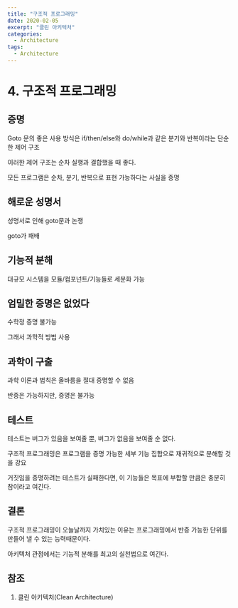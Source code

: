 ```yaml
---
title: "구조적 프로그래밍"
date: 2020-02-05
excerpt: "클린 아키텍처"
categories:
  - Architecture
tags:
  - Architecture
---
```


# 4. 구조적 프로그래밍

## 증명

Goto 문의 좋은 사용 방식은 if/then/else와 do/while과 같은 분기와 반복이라는 단순한 제어 구조

이러한 제어 구조는 순차 실행과 결합했을 때 좋다.

모든 프로그램은 순차, 분기, 반복으로 표현 가능하다는 사실을 증명

## 해로운 성명서

성명서로 인해 goto문과 논쟁

goto가 패배

## 기능적 분해

대규모 시스템을 모듈/컴포넌트/기능들로 세분화 가능

## 엄밀한 증명은 없었다

수학정 증명 불가능

그래서 과학적 방법 사용

## 과학이 구출

과학 이론과 법칙은 올바름을 절대 증명할 수 없음

반증은 가능하지만, 증명은 불가능

## 테스트

테스트는 버그가 있음을 보여줄 뿐, 버그가 없음을 보여줄 순 없다.

구조적 프로그래밍은 프로그램을 증명 가능한 세부 기능 집합으로 재귀적으로 분해할 것을 강요

거짓임을 증명하려는 테스트가 실패한다면, 이 기능들은 목표에 부합할 만큼은 충분히 참이라고 여긴다.

## 결론

구조적 프로그래밍이 오늘날까지 가치있는 이유는 프로그래밍에서 반증 가능한 단위를 만들어 낼 수 있는 능력때문이다.

아키텍처 관점에서는 기능적 분해를 최고의 실천법으로 여긴다.

## 참조

1. 클린 아키텍처(Clean Architecture)